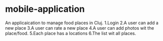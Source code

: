 # mobile-application
An applicaication to manage food places in Cluj.
1.Login
2.A user can add a new place
3.A user can rate a new place
4.A user can add photos wit the place/food.
5.Each place has a locations
6.The list wit all places.
